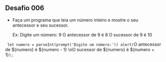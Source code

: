## Desafio 006

- Faça um programa que leia um número inteiro e mostre o seu antecessor e seu sucessor.

	Ex:
	Digite um número: 9
	O antecessor de 9 é 8
	O sucessor de 9 é 10

`
	let numero = parseInt(prompt('Digite um número:'))
	alert(`O antecessor de ${numero} é ${numero - 1} \nO sucessor de ${numero} é ${numero + 1}`);
`